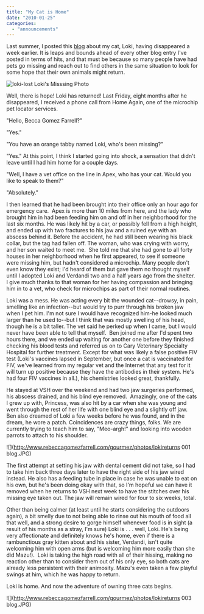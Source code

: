 ```yaml
---
title: "My Cat is Home"
date: "2010-01-25"
categories:
  - "announcements"
---
```


Last summer, I posted this [blog](http://www.rebeccagomezfarrell.com/?p=336 "My Cat is Missing") about my cat, Loki, having disappeared a week earlier. It is leaps and bounds ahead of every other blog entry I've posted in terms of hits, and that must be because so many people have had pets go missing and reach out to find others in the same situation to look for some hope that their own animals might return.




<div class="caption">

![](http://s3.amazonaws.com/thegourmez-wpmedia/2009/06/loki-lost.jpg "loki-lost") Loki's Misssing Photo</div>


Well, there is hope! Loki has returned! Last Friday, eight months after he disappeared, I received a phone call from Home Again, one of the microchip pet locator services.

"Hello, Becca Gomez Farrell?"

"Yes."

"You have an orange tabby named Loki, who's been missing?"

"Yes." At this point, I think I started going into shock, a sensation that didn't leave until I had him home for a couple days.

"Well, I have a vet office on the line in Apex, who has your cat. Would you like to speak to them?"

"Absolutely."

I then learned that he had been brought into their office only an hour ago for emergency care.  Apex is more than 10 miles from here, and the lady who brought him in had been feeding him on and off in her neighborhood for the last six months. He was likely hit by a car, or possibly fell from a high height, and ended up with two fractures to his jaw and a ruined eye with an abscess behind it. Before the accident, he had still been wearing his black collar, but the tag had fallen off. The woman, who was crying with worry, and her son waited to meet me.  She told me that she had gone to all forty houses in her neighborhood when he first appeared, to see if someone were missing him, but hadn't considered a microchip. Many people don't even know they exist; I'd heard of them but gave them no thought myself until I adopted Loki and Verdandi two and a half years ago from the shelter.  I give much thanks to that woman for her having compassion and bringing him in to a vet, who check for microchips as part of their normal routines.

Loki was a mess. He was acting every bit the wounded cat--drowsy, in pain, smelling like an infection--but would try to purr through his broken jaw when I pet him. I'm not sure I would have recognized him-he looked much larger than he used to--but I think that was mostly swelling of his head, though he is a bit taller. The vet said he perked up when I came, but I would never have been able to tell that myself.  Ben joined me after I'd spent two hours there, and we ended up waiting for another one before they finished checking his blood tests and referred us on to Cary Veterinary Specialty Hospital for further treatment. Except for what was likely a false positive FIV test (Loki's vaccines lapsed in September, but once a cat is vaccinated for FIV, we've learned from my regular vet and the Internet that any test for it will turn up positive because they have the antibodies in their system. He's had four FIV vaccines in all.), his chemistries looked great, thankfully.

He stayed at VSH over the weekend and had two jaw surgeries performed, his abscess drained, and his blind eye removed.  Amazingly, one of the cats I grew up with, Princess, was also hit by a car when she was young and went through the rest of her life with one blind eye and a slightly off jaw. Ben also dreamed of Loki a few weeks before he was found, and in the dream, he wore a patch. Coincidences are crazy things, folks. We are currently trying to teach him to say, "Meo-argh!" and looking into wooden parrots to attach to his shoulder.

![](http://www.rebeccagomezfarrell.com/gourmez/photos/lokireturns 001 blog.JPG)

The first attempt at setting his jaw with dental cement did not take, so I had to take him back three days later to have the right side of his jaw wired instead. He also has a feeding tube in place in case he was unable to eat on his own, but he's been doing okay with that, so I'm hopeful we can have it removed when he returns to VSH next week to have the stitches over his missing eye taken out. The jaw will remain wired for four to six weeks, total.

Other than being calmer (at least until he starts considering the outdoors again), a bit smelly due to not being able to rinse out his mouth of food all that well, and a strong desire to gorge himself whenever food is in sight (a result of his months as a stray, I'm sure) Loki is . . . well, Loki. He's being very affectionate and definitely knows he's home, even if there is a rambunctious gray kitten about and his sister, Verdandi, isn't quite welcoming him with open arms (but is welcoming him more easily than she did Mazu!).  Loki is taking the high road with all of their hissing, making no reaction other than to consider them out of his only eye, so both cats are already less persistent with their animosity. Mazu's even taken a few playful swings at him, which he was happy to return.

Loki is home. And now the adventure of owning three cats begins.

![](http://www.rebeccagomezfarrell.com/gourmez/photos/lokireturns 003 blog.JPG)
